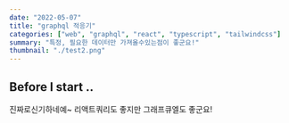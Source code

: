 ```yaml
---
date: "2022-05-07"
title: "graphql 적응기"
categories: ["web", "graphql", "react", "typescript", "tailwindcss"]
summary: "특정, 필요한 데이터만 가져올수있는점이 좋군요!"
thumbnail: "./test2.png"
---
```


## Before I start ..

진짜로신기하네예~ 리액트쿼리도 좋지만 그래프큐엘도 좋군요!
